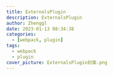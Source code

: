 ```yaml
---
title: ExternalsPlugin
description: ExternalsPlugin
author: Zhenggl
date: 2023-01-13 08:34:38
categories:
  - [webpack, plugin]
tags:
  - webpack
  - plugin
cover_picture: ExternalsPlugin封面.png
---
```


